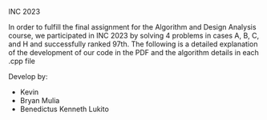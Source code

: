 INC 2023

In order to fulfill the final assignment for the Algorithm and Design Analysis course, we participated in INC 2023 by solving 4 problems in cases A, B, C, and H and successfully ranked 97th. The following is a detailed explanation of the development of our code in the PDF and the algorithm details in each .cpp file

Develop by:
- Kevin
- Bryan Mulia
- Benedictus Kenneth Lukito
